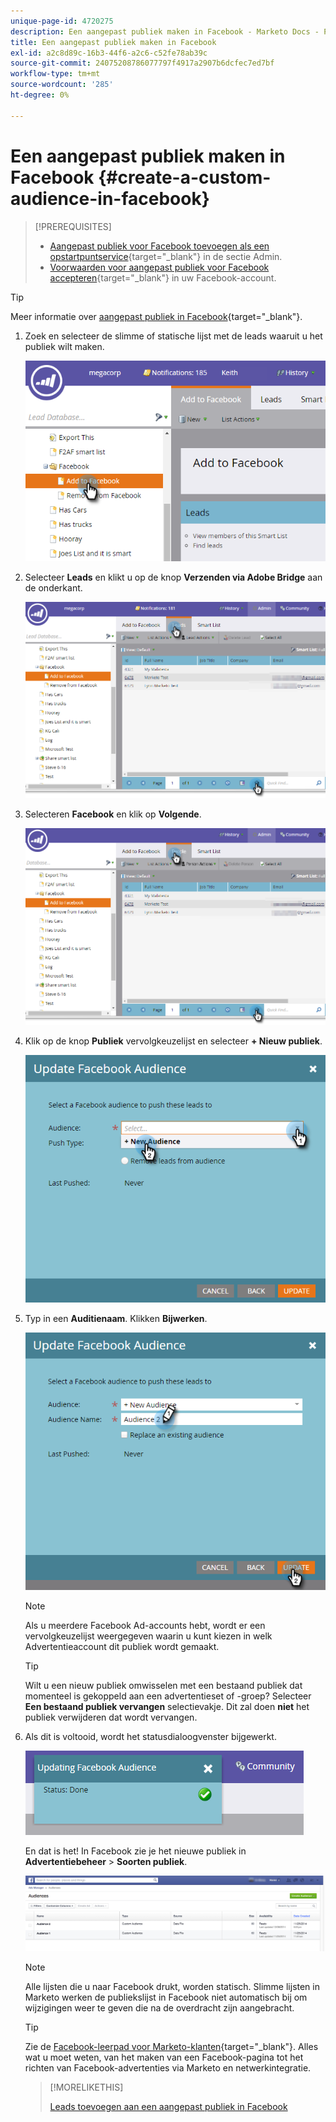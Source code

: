 ```yaml
---
unique-page-id: 4720275
description: Een aangepast publiek maken in Facebook - Marketo Docs - Productdocumentatie
title: Een aangepast publiek maken in Facebook
exl-id: a2c8d89c-16b3-44f6-a2c6-c52fe78ab39c
source-git-commit: 24075208786077797f4917a2907b6dcfec7ed7bf
workflow-type: tm+mt
source-wordcount: '285'
ht-degree: 0%

---
```


# Een aangepast publiek maken in Facebook {#create-a-custom-audience-in-facebook}

>[!PREREQUISITES]
>
>* [Aangepast publiek voor Facebook toevoegen als een opstartpuntservice](/help/marketo/product-docs/demand-generation/ad-network-integrations/add-facebook-custom-audiences-as-a-launchpoint-service.md){target=&quot;_blank&quot;} in de sectie Admin.
>* [Voorwaarden voor aangepast publiek voor Facebook accepteren](https://www.facebook.com/ads/manage/customaudiences/tos.php){target=&quot;_blank&quot;} in uw Facebook-account.


>[!TIP]
>
>Meer informatie over [aangepast publiek in Facebook](https://www.facebook.com/help/341425252616329){target=&quot;_blank&quot;}.

1. Zoek en selecteer de slimme of statische lijst met de leads waaruit u het publiek wilt maken.

   ![](assets/create-a-custom-audience-in-facebook-1.png)

1. Selecteer **Leads** en klikt u op de knop **Verzenden via Adobe Bridge** aan de onderkant.

   ![](assets/create-a-custom-audience-in-facebook-2.png)

1. Selecteren **Facebook** en klik op **Volgende**.

   ![](assets/create-a-custom-audience-in-facebook-3.png)

1. Klik op de knop **Publiek** vervolgkeuzelijst en selecteer **+ Nieuw publiek**.

   ![](assets/create-a-custom-audience-in-facebook-4.png)

1. Typ in een **Auditienaam**. Klikken **Bijwerken**.

   ![](assets/create-a-custom-audience-in-facebook-5.png)

   >[!NOTE]
   >
   >Als u meerdere Facebook Ad-accounts hebt, wordt er een vervolgkeuzelijst weergegeven waarin u kunt kiezen in welk Advertentieaccount dit publiek wordt gemaakt.

   >[!TIP]
   >
   >Wilt u een nieuw publiek omwisselen met een bestaand publiek dat momenteel is gekoppeld aan een advertentieset of -groep? Selecteer **Een bestaand publiek vervangen** selectievakje. Dit zal doen **niet** het publiek verwijderen dat wordt vervangen.

1. Als dit is voltooid, wordt het statusdialoogvenster bijgewerkt.

   ![](assets/create-a-custom-audience-in-facebook-6.png)

   En dat is het! In Facebook zie je het nieuwe publiek in **Advertentiebeheer** > **Soorten publiek**.

   ![](assets/create-a-custom-audience-in-facebook-7.png)

   >[!NOTE]
   >
   >Alle lijsten die u naar Facebook drukt, worden statisch. Slimme lijsten in Marketo werken de publiekslijst in Facebook niet automatisch bij om wijzigingen weer te geven die na de overdracht zijn aangebracht.

   >[!TIP]
   >
   >Zie de [Facebook-leerpad voor Marketo-klanten](https://facebook.exceedlms.com/student/enrollments/create_enrollment_from_token/BF9TqSaCvM73PP4ScjhCm4fi){target=&quot;_blank&quot;}. Alles wat u moet weten, van het maken van een Facebook-pagina tot het richten van Facebook-advertenties via Marketo en netwerkintegratie.

   >[!MORELIKETHIS]
   >
   >[Leads toevoegen aan een aangepast publiek in Facebook](/help/marketo/product-docs/demand-generation/facebook/add-leads-to-a-custom-audience-in-facebook.md)
